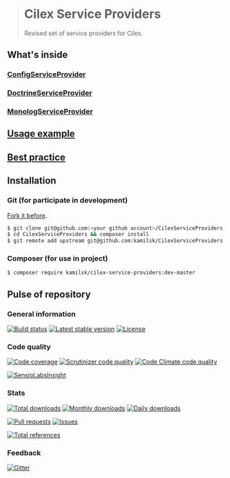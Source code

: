 > # Cilex Service Providers
>
> Revised set of service providers for Cilex.

## What's inside

### [ConfigServiceProvider](docs/ConfigServiceProvider.md)

### [DoctrineServiceProvider](docs/DoctrineServiceProvider.md)

### [MonologServiceProvider](docs/MonologServiceProvider.md)

## [Usage example](docs/UsageExample.md)

## [Best practice](docs/BestPractice.md)

## Installation

### Git (for participate in development)

[Fork it before](https://github.com/kamilsk/CilexServiceProviders/fork).

```bash
$ git clone git@github.com:<your github account>/CilexServiceProviders.git
$ cd CilexServiceProviders && composer install
$ git remote add upstream git@github.com:kamilsk/CilexServiceProviders.git
```

### Composer (for use in project)

```bash
$ composer require kamilsk/cilex-service-providers:dev-master
```

## Pulse of repository

### General information

[![Build status](https://travis-ci.org/kamilsk/CilexServiceProviders.svg)](https://travis-ci.org/kamilsk/CilexServiceProviders)
[![Latest stable version](https://poser.pugx.org/kamilsk/cilex-service-providers/v/stable.png)](https://packagist.org/packages/kamilsk/cilex-service-providers)
[![License](https://poser.pugx.org/kamilsk/cilex-service-providers/license.png)](https://packagist.org/packages/kamilsk/cilex-service-providers)

### Code quality

[![Code coverage](https://scrutinizer-ci.com/g/kamilsk/CilexServiceProviders/badges/coverage.png?b=master)](https://scrutinizer-ci.com/g/kamilsk/CilexServiceProviders/?branch=master)
[![Scrutinizer code quality](https://scrutinizer-ci.com/g/kamilsk/CilexServiceProviders/badges/quality-score.png?b=master)](https://scrutinizer-ci.com/g/kamilsk/CilexServiceProviders/?branch=master)
[![Code Climate code quality](https://codeclimate.com/github/kamilsk/CilexServiceProviders/badges/gpa.svg)](https://codeclimate.com/github/kamilsk/CilexServiceProviders)

[![SensioLabsInsight](https://insight.sensiolabs.com/projects/6832873c-92a3-4d6f-a748-e3068332a61a/big.png)](https://insight.sensiolabs.com/projects/6832873c-92a3-4d6f-a748-e3068332a61a)

### Stats

[![Total downloads](https://poser.pugx.org/kamilsk/cilex-service-providers/downloads.png)](https://packagist.org/packages/kamilsk/cilex-service-providers)
[![Monthly downloads](https://poser.pugx.org/kamilsk/cilex-service-providers/d/monthly.png)](https://packagist.org/packages/kamilsk/cilex-service-providers)
[![Daily downloads](https://poser.pugx.org/kamilsk/cilex-service-providers/d/daily.png)](https://packagist.org/packages/kamilsk/cilex-service-providers)

[![Pull requests](http://issuestats.com/github/kamilsk/CilexServiceProviders/badge/pr?style=flat)](http://issuestats.com/github/kamilsk/CilexServiceProviders)
[![Issues](http://issuestats.com/github/kamilsk/CilexServiceProviders/badge/issue?style=flat)](http://issuestats.com/github/kamilsk/CilexServiceProviders)

[![Total references](https://www.versioneye.com/php/kamilsk:cilex-service-providers/reference_badge.svg)](https://www.versioneye.com/php/kamilsk:cilex-service-providers/references)

### Feedback

[![Gitter](https://badges.gitter.im/Join%20Chat.svg)](https://gitter.im/kamilsk/small-tools?utm_source=badge&utm_medium=badge&utm_campaign=pr-badge)
